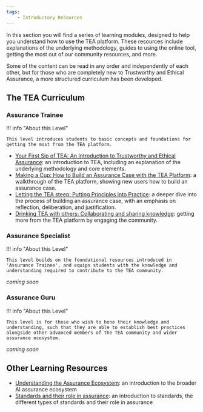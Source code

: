 ```yaml
---
tags:
    - Introductory Resources
---
```


In this section you will find a series of learning modules, designed to help you understand how to use the TEA platform.
These resources include explanations of the underlying methodology, guides to using the online tool, getting the most out of our community resources, and more.

Some of the content can be read in any order and independently of each other, but for those who are completely new to Trustworthy and Ethical Assurance, a more structured curriculum has been developed.

## The TEA Curriculum

### Assurance Trainee

!!! info "About this Level"

    This level introduces students to basic concepts and foundations for getting the most from the TEA platform.

-   [Your First Sip of TEA: An Introduction to Trustworthy and Ethical Assurance](first-sip.md): an introduction to TEA, including an explanation of the underlying methodology and core elements.
-   [Making a Cup: How to Build an Assurance Case with the TEA Platform](making-a-cup): a walkthrough of the TEA platform, showing new users how to build an assurance case.
-   [Letting the TEA steep: Putting Principles into Practice](tea-steep.md): a deeper dive into the process of building an assurance case, with an emphasis on reflection, deliberation, and justification.
-   [Drinking TEA with others: Collaborating and sharing knowledge](drinking-tea.md): getting more from the TEA platform by engaging the community.

### Assurance Specialist

!!! info "About this Level"

    This level builds on the foundational resources introduced in 'Assurance Trainee', and equips students with the knowledge and understanding required to contribute to the TEA community.

_coming soon_

### Assurance Guru

!!! info "About this Level"

    This level is for those who wish to hone their knowledge and understanding, such that they are able to establish best practices alongside other advanced members of the TEA community and wider assurance ecosystem.

_coming soon_

## Other Learning Resources

-   [Understanding the Assurance Ecosystem](assurance-ecosystem.md): an introduction to the broader AI assurance ecosystem
-   [Standards and their role in assurance](standards.md): an introduction to standards, the different types of standards and their role in assurance
